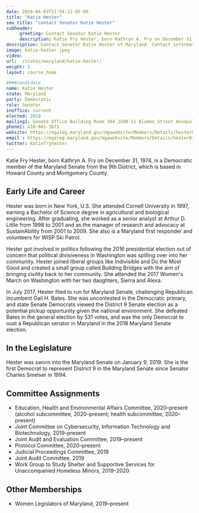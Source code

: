 ```yaml
---
date: 2024-04-03T11:54:12-05:00
title: "Katie Hester"
seo_title: "contact Senator Katie Hester"
subheader:
     greeting: Contact Senator Katie Hester
     description: Katie Fry Hester, born Kathryn A. Fry on December 31, 1974, is a Democratic member of the Maryland Senate from the 9th District, which is based in Howard County and Montgomery County.
description: Contact Senator Katie Hester of Maryland. Contact information for Katie Hester includes email address, phone number, and mailing address.
image: katie-hester.jpeg
video:
url:  /states/maryland/katie-hester/
weight: 1
layout: course_home

####candidate
name: Katie Hester
state: Maryland
party: Democratic
role: Senator
inoffice: current
elected: 2019
mailing1: Senate Office Building Room 304 JSOB 11 Bladen Street Annapolis, MD 21401
phone1: 410-841-3671
website: https://mgaleg.maryland.gov/mgawebsite/Members/Details/hester01/
email : https://mgaleg.maryland.gov/mgawebsite/Members/Details/hester01/
twitter: katiefryhester
---
```


Katie Fry Hester, born Kathryn A. Fry on December 31, 1974, is a Democratic member of the Maryland Senate from the 9th District, which is based in Howard County and Montgomery County.

## Early Life and Career
Hester was born in New York, U.S. She attended Cornell University in 1997, earning a Bachelor of Science degree in agricultural and biological engineering. After graduating, she worked as a senior analyst at Arthur D. Little from 1998 to 2001 and as the manager of research and advocacy at SustainAbility from 2001 to 2009. She also is a Maryland first responder and volunteers for WISP Ski Patrol.

Hester got involved in politics following the 2016 presidential election out of concern that political divisiveness in Washington was spilling over into her community. Hester joined liberal groups like Indivisible and Do the Most Good and created a small group called Building Bridges with the aim of bringing civility back to her community. She attended the 2017 Women's March on Washington with her two daughters, Sierra and Alexa.

In July 2017, Hester filed to run for Maryland Senate, challenging Republican incumbent Gail H. Bates. She was uncontested in the Democratic primary, and state Senate Democrats viewed the District 9 Senate election as a potential pickup opportunity given the national environment. She defeated Bates in the general election by 531 votes, and was the only Democrat to oust a Republican senator in Maryland in the 2018 Maryland Senate election.

## In the Legislature
Hester was sworn into the Maryland Senate on January 9, 2019. She is the first Democrat to represent District 9 in the Maryland Senate since Senator Charles Smelser in 1994.

## Committee Assignments
- Education, Health and Environmental Affairs Committee, 2020–present (alcohol subcommittee, 2020–present; health subcommittee, 2020–present)
- Joint Committee on Cybersecurity, Information Technology and Biotechnology, 2019–present
- Joint Audit and Evaluation Committee, 2019–present
- Protocol Committee, 2020–present
- Judicial Proceedings Committee, 2019
- Joint Audit Committee, 2019
- Work Group to Study Shelter and Supportive Services for Unaccompanied Homeless Minors, 2019–2020

## Other Memberships
- Women Legislators of Maryland, 2019–present

